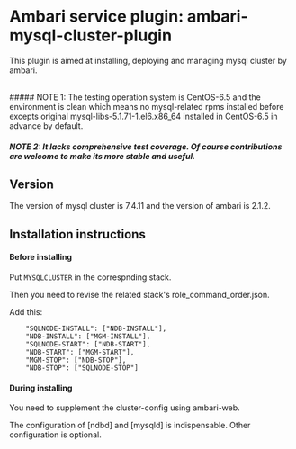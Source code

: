 # Ambari service plugin: ambari-mysql-cluster-plugin

This plugin is aimed at installing, deploying and managing mysql cluster by ambari.

<br>
##### NOTE 1: The testing operation system is CentOS-6.5 and the environment is clean which means no mysql-related rpms installed before excepts original mysql-libs-5.1.71-1.el6.x86_64 installed in CentOS-6.5 in advance by default.

##### NOTE 2: It lacks comprehensive test coverage. Of course contributions are welcome to make its more stable and useful.

## Version

The version of mysql cluster is 7.4.11 and the version of ambari is 2.1.2.

## Installation instructions

#### Before installing

Put `MYSQLCLUSTER` in the correspnding stack.

Then you need to revise the related stack's role_command_order.json.

Add this:

```
    "SQLNODE-INSTALL": ["NDB-INSTALL"],
    "NDB-INSTALL": ["MGM-INSTALL"],
    "SQLNODE-START": ["NDB-START"],
    "NDB-START": ["MGM-START"],
    "MGM-STOP": ["NDB-STOP"],
    "NDB-STOP": ["SQLNODE-STOP"]
```

#### During installing

You need to supplement the cluster-config using ambari-web.

The configuration of [ndbd] and [mysqld] is indispensable. Other configuration is optional.





